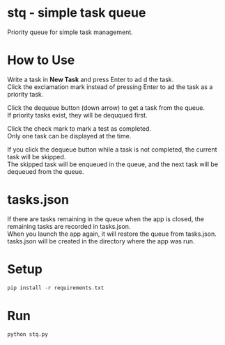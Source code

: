 # stq - simple task queue
Priority queue for simple task management.

# How to Use
Write a task in **New Task** and press Enter to ad d the task.  
Click the exclamation mark instead of pressing Enter to ad the task as a priority task.

Click the dequeue button (down arrow) to get a task from the queue.  
If priority tasks exist, they will be deququed first.

Click the check mark to mark a test as completed.  
Only one task can be displayed at the time.

If you click the dequeue button while a task is not completed, the current task will be skipped.  
The skipped task will be enqueued in the queue, and the next task will be dequeued from the queue.

# tasks.json
If there are tasks remaining in the queue when the app is closed, the remaining tasks are recorded in tasks.json.  
When you launch the app again, it will restore the queue from tasks.json.  
tasks.json will be created in the directory where the app was run.

# Setup
```python
pip install -r requirements.txt
```

# Run
```python
python stq.py
```
